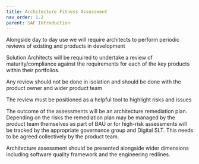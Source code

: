 ```yaml
---
title: Architecture Fitness Assessment
nav_order: 1.2
parent: SAF Introduction
---
```

Alongside day to day use we will require architects to perform periodic reviews of existing and products in development 

Solution Architects will be required to undertake a review of maturity/compliance against the requirements for each of the key products within their portfolios. 

Any review should not be done in isolation and should be done with the product owner and wider product team 

The review must be positioned as a helpful tool to highlight risks and issues 

The outcome of the assessments will be an architecture remediation plan.  Depending on the risks the remediation plan may be managed by the product team themselves as part of BAU or for high-risk assessments will be tracked by the appropriate governance group and Digital SLT.  This needs to be agreed collectively by the product team. 

Architecture assessment should be presented alongside wider dimensions including software quality framework and the engineering redlines.   